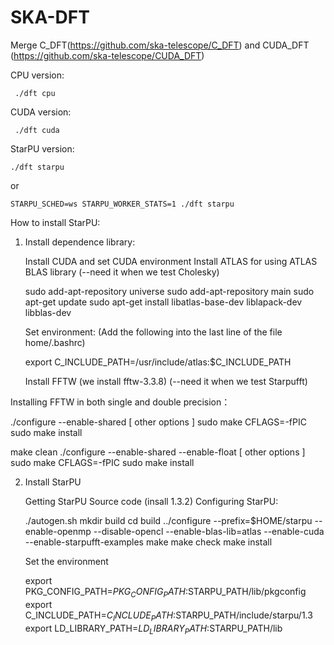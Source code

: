 # SKA-DFT

Merge
C_DFT(https://github.com/ska-telescope/C_DFT) 
and 
CUDA_DFT (https://github.com/ska-telescope/CUDA_DFT) 

CPU version:

` ./dft cpu`

CUDA version:

  ` ./dft cuda`

StarPU version:

`./dft starpu`

or 

`STARPU_SCHED=ws STARPU_WORKER_STATS=1 ./dft starpu`


How to install StarPU:

1. Install dependence library:

    Install CUDA and set CUDA environment
    Install ATLAS for using ATLAS BLAS library (--need it when we test Cholesky)

    sudo add-apt-repository universe
    sudo add-apt-repository main
    sudo apt-get update 
    sudo apt-get install libatlas-base-dev liblapack-dev libblas-dev


    Set environment: (Add the following into the last line of the file home/.bashrc)

    export C_INCLUDE_PATH=/usr/include/atlas:$C_INCLUDE_PATH

    Install FFTW (we install fftw-3.3.8) (--need it when we test Starpufft)

Installing FFTW in both single and double precision：

./configure --enable-shared [ other options ]
sudo make CFLAGS=-fPIC
sudo make install

make clean
./configure --enable-shared --enable-float [ other options ]
sudo make CFLAGS=-fPIC
sudo make install


2. Install StarPU

    Getting StarPU Source code (insall 1.3.2)
    Configuring StarPU:

    ./autogen.sh
    mkdir build
    cd build
    ../configure --prefix=$HOME/starpu --enable-openmp --disable-opencl --enable-blas-lib=atlas --enable-cuda --enable-starpufft-examples
    make
    make check
    make install

    Set the environment

    export PKG_CONFIG_PATH=$PKG_CONFIG_PATH:$STARPU_PATH/lib/pkgconfig
    export C_INCLUDE_PATH=$C_INCLUDE_PATH:$STARPU_PATH/include/starpu/1.3
    export LD_LIBRARY_PATH=$LD_LIBRARY_PATH:$STARPU_PATH/lib


